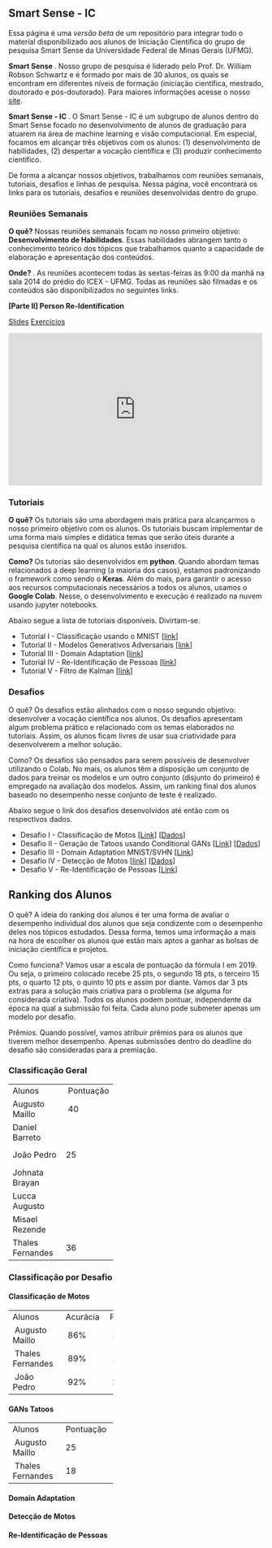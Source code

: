 ## Smart Sense - IC

Essa página é uma <i> versão beta </i> de um repositório para integrar todo o material disponibilizado aos alunos de Iniciação Científica do grupo de pesquisa Smart Sense da Universidade Federal de Minas Gerais (UFMG). 

<b> Smart Sense </b>. Nosso grupo de pesquisa é liderado pelo Prof. Dr. William Robson Schwartz e é formado por mais de 30 alunos, os quais se encontram em diferentes níveis de formação (iniciação científica, mestrado, doutorado e pós-doutorado). Para maiores informações acesse o nosso <a href="http://smartsenselab.dcc.ufmg.br/">site</a>.

<b> Smart Sense - IC </b>. O Smart Sense - IC é um subgrupo de alunos dentro do Smart Sense focado no desenvolvimento de alunos de graduação para atuarem na área de machine learning e visão computacional. Em especial, focamos em alcançar três objetivos com os alunos: (1) desenvolvimento de habilidades, (2) despertar a vocação científica e (3) produzir conhecimento científico.   

De forma a alcançar nossos objetivos, trabalhamos com reuniões semanais, tutoriais, desafios e linhas de pesquisa. Nessa página, você encontrará os links para os tutoriais, desafios e reuniões desenvolvidas dentro do grupo.


### Reuniões Semanais

<b> O quê? </b> Nossas reuniões semanais focam no nosso primeiro objetivo: <b>Desenvolvimento de Habilidades</b>. Essas habilidades abrangem tanto o conhecimento teórico dos tópicos que trabalhamos quanto a capacidade de elaboração e apresentação dos conteúdos.

<b> Onde? </b>. As reuniões acontecem todas às sextas-feiras às 9:00 da manhã na sala 2014 do prédio do ICEX - UFMG. Todas as reuniões são filmadas e os conteúdos são disponibilizados no seguintes links.

<b> [Parte II] Person Re-Identification </b>

<a href="https://drive.google.com/open?id=1as-nVjtnvtFbfl2cn04DUCje8cYEyeaq">Slides</a> 
<a href="https://drive.google.com/open?id=1VnbK5BZggblyCJEBLYweUmS3ARk7zn4F">Exercícios</a>

<iframe width="500" height="300" src="https://www.youtube.com/embed/idBnUzBfjkQ" frameborder="0" allow="accelerometer; autoplay; encrypted-media; gyroscope; picture-in-picture" allowfullscreen></iframe>

### Tutoriais

<b>O quê?</b> Os tutoriais são uma abordagem mais prática para alcançarmos o nosso primeiro objetivo com os alunos. Os tutoriais buscam implementar de uma forma mais simples e didática temas que serão úteis durante a pesquisa científica na qual os alunos estão inseridos. 

<b> Como? </b> Os tutorias são desenvolvidos em <b>python</b>. Quando abordam temas relacionados a deep learning (a maioria dos casos), estamos padronizando o framework como sendo o <b>Keras</b>. Além do mais, para garantir o acesso aos recursos computacionais necessários a todos os alunos, usamos o <b>Google Colab</b>. Nesse, o desenvolvimento e execução é realizado na nuvem usando jupyter notebooks.

Abaixo segue a lista de tutoriais disponíveis. Divirtam-se.

<ul>
  <li>Tutorial I - Classificação usando o MNIST [<a href="https://colab.research.google.com/drive/16h0R1tPLay5Y2XARC1Ngx_zqk_whd_eY">link</a>] </li> 
  <li>Tutorial II - Modelos Generativos Adversariais [<a href="https://colab.research.google.com/drive/19yEyMVI9VrUw7hRxOiySSsy6Ykf_IXd1">link</a>]</li> 
  <li>Tutorial III - Domain Adaptation [<a href="https://colab.research.google.com/drive/1hVhHeabFxyiKW1DJoYXcpsJIvQjeTzzP">link</a>]</li>
  <li>Tutorial IV - Re-Identificação de Pessoas [<a href="https://colab.research.google.com/drive/1jSMiVI-zJQv9XZbeiswxMJyJMl8yAk3Q">link</a>]</li> 
  <li>Tutorial V - Filtro de Kalman [<a href="https://colab.research.google.com/drive/1ldAZhZtGhJV30De27RDY_19ON6Dn44Uw">link</a>] </li>
</ul>


### Desafios

O quê? Os desafios estão alinhados com o nosso segundo objetivo: desenvolver a vocação científica nos alunos. Os desafios apresentam algum problema prático e relacionado com os temas elaborados no tutoriais. Assim, os alunos ficam livres de usar sua criatividade para desenvolverem a melhor solução. 

Como? Os desafios são pensados para serem possíveis de desenvolver utilizando o Colab. No mais, os alunos têm a disposição um conjunto de dados para treinar os modelos e um outro conjunto (disjunto do primeiro) é empregado na avaliação dos modelos. Assim, um ranking final dos alunos baseado no desempenho nesse conjunto de teste é realizado. 

Abaixo segue o link dos desafios desenvolvidos até então com os respectivos dados.

<ul>
  <li>Desafio I - Classificação de Motos [<a href="https://colab.research.google.com/drive/1w8XIdspbdaYwf58ZDvCQZ1UiR3kGTwyt#scrollTo=TIt1JiNTGfzh">Link</a>] [<a href="https://forms.gle/XFNbSfhWoDBpQniu8">Dados</a>]</li> 
  <li>Desafio II - Geração de Tatoos usando Conditional GANs [<a href="https://colab.research.google.com/drive/1Fd17MwE2cm3VEYqRqeN-D9A6wyc_KhqS">Link</a>] [<a href="https://forms.gle/a8gWs1XwQGY9ygvo6">Dados</a>]</li> 
  <li>Desafio III - Domain Adaptation MNIST/SVHN [<a href="https://colab.research.google.com/drive/1u79Wkl-utVVMtlUBixImZ6tkZ8XFSIz4">Link</a>]</li>
  <li>Desafio IV - Detecção de Motos [<a href="https://colab.research.google.com/drive/14JbvWm505tGzGK6ZU54AP48rERxa9aUQ">link</a>] [<a href="https://forms.gle/hJSc8BYNUjpMsD7G6">Dados</a>]</li> 
  <li>Desafio V - Re-Identificação de Pessoas [<a href="">Link</a>]</li>
</ul>

## Ranking dos Alunos

O quê? A ideia do ranking dos alunos é ter uma forma de avaliar o desempenho individual dos alunos que seja condizente com o desempenho deles nos tópicos estudados. Dessa forma, temos uma informação a mais na hora de escolher os alunos que estão mais aptos a ganhar as bolsas de iniciação científica e projetos.  

Como funciona? Vamos usar a escala de pontuação da fórmula I em 2019. Ou seja, o primeiro colocado recebe 25 pts, o segundo 18 pts, o terceiro 15 pts, o quarto 12 pts, o quinto 10 pts e assim por diante. Vamos dar 3 pts extras para a solução mais criativa para o problema (se alguma for considerada criativa). Todos os alunos podem pontuar, independente da época na qual a submissão foi feita. Cada aluno pode submeter apenas um modelo por desafio.

Prêmios. Quando possível, vamos atribuir prêmios para os alunos que tiverem melhor desempenho. Apenas submissões dentro do deadline do desafio são consideradas para a premiação.

### Classificação Geral

<table style="width: 206px;">
<tbody>
<tr style="height: 23px;">
<td style="width: 200px; height: 23px;">Alunos</td>
<td style="width: 10px; height: 23px;">&nbsp;Pontua&ccedil;&atilde;o</td>
</tr>
<tr style="height: 43px;">
<td style="width: 200px; height: 43px;">Augusto Maillo</td>
<td style="width: 10px; height: 43px;">&nbsp;40</td>
</tr>
<tr style="height: 43px;">
<td style="width: 200px; height: 43px;">Daniel Barreto</td>
<td style="width: 10px; height: 43px;">&nbsp;</td>
</tr>
<tr style="height: 43px;">
<td style="width: 200px; height: 43px;">Jo&atilde;o Pedro</td>
<td style="width: 10px; height: 43px;">25</td>
</tr>
<tr style="height: 43px;">
<td style="width: 200px; height: 43px;">Johnata Brayan</td>
<td style="width: 10px; height: 43px;">&nbsp;</td>
</tr>
<tr style="height: 43px;">
<td style="width: 200px; height: 43px;">Lucca Augusto</td>
<td style="width: 10px; height: 43px;">&nbsp;</td>
</tr>
<tr style="height: 43px;">
<td style="width: 200px; height: 43px;">Misael Rezende</td>
<td style="width: 10px; height: 43px;">&nbsp;</td>
</tr>
<tr style="height: 43px;">
<td style="width: 200px; height: 43px;">Thales Fernandes</td>
<td style="width: 10px; height: 43px;">36</td>
</tr>
</tbody>
</table>


### Classificação por Desafio



#### Classificação de Motos

<table style="width: 206px;">
<tbody>
<tr>
<td style="width: 200px;">Alunos</td>
<td style="width: 10px;">&nbsp;Acur&aacute;cia</td>
<td style="width: 15px;">&nbsp;Pontua&ccedil;&atilde;o</td>
<td style="width: 15px;">Extra</td>
</tr>
<tr>
<td style="width: 200px;">&nbsp;Augusto Maillo</td>
<td style="width: 10px;">&nbsp; 86% </td>
<td style="width: 15px;">&nbsp; 15</td>
<td style="width: 15px;">&nbsp;</td>
</tr>
<tr>
<td style="width: 200px;">&nbsp;Thales Fernandes&nbsp;</td>
<td style="width: 10px;">&nbsp; 89% </td>
<td style="width: 15px;">&nbsp; 18</td>
<td style="width: 15px;">&nbsp;</td>
</tr>
<tr>
<td style="width: 200px;">&nbsp;Jo&atilde;o Pedro</td>
<td style="width: 10px;">&nbsp; 92%</td>
<td style="width: 15px;">&nbsp; 25</td>
<td style="width: 15px;">&nbsp;</td>
</tr>
</tbody>
</table>

#### GANs Tatoos

<table style="width: 206px;">
<tbody>
<tr style="height: 23px;">
<td style="width: 200px; height: 23px;">Alunos</td>
<td style="width: 10px; height: 23px;">&nbsp;Pontua&ccedil;&atilde;o</td>
<td style="width: 15px; height: 23px;">&nbsp;Extra</td>
</tr>
<tr style="height: 43px;">
<td style="width: 200px; height: 43px;">&nbsp;Augusto Maillo</td>
<td style="width: 10px; height: 43px;">&nbsp;25</td>
<td style="width: 15px; height: 43px;">&nbsp;</td>
</tr>
<tr style="height: 43px;">
<td style="width: 200px; height: 43px;">&nbsp;Thales Fernandes&nbsp;</td>
<td style="width: 10px; height: 43px;">&nbsp;18</td>
<td style="width: 15px; height: 43px;">&nbsp;</td>
</tr>
</tbody>
</table>


#### Domain Adaptation



#### Detecção de Motos



#### Re-Identificação de Pessoas



